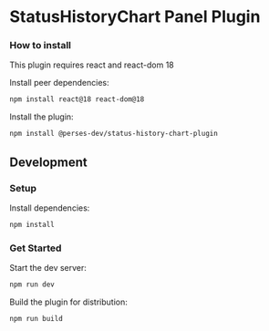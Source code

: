 # StatusHistoryChart Panel Plugin

### How to install

This plugin requires react and react-dom 18

Install peer dependencies:

```bash
npm install react@18 react-dom@18
```

Install the plugin:

```bash
npm install @perses-dev/status-history-chart-plugin
```

## Development

### Setup

Install dependencies:

```bash
npm install
```

### Get Started

Start the dev server:

```bash
npm run dev
```

Build the plugin for distribution:

```bash
npm run build
```
